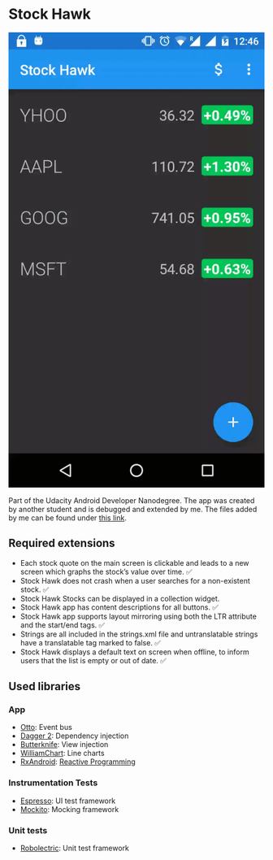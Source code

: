# Stock Hawk 

![Stockhawk video demonstration](https://github.com/daniellehrner/stockhawk/raw/master/video/stockhawk_video.gif)

Part of the Udacity Android Developer Nanodegree. The app was created by another student and is debugged and extended by me. The files added by me can be found under [this link](https://github.com/daniellehrner/stockhawk/search?utf8=%E2%9C%93&q=Created+by+Daniel+Lehrner&type=Code).

## Required extensions
* Each stock quote on the main screen is clickable and leads to a new screen which graphs the stock’s value over time. :white_check_mark:
* Stock Hawk does not crash when a user searches for a non-existent stock. :white_check_mark:
* Stock Hawk Stocks can be displayed in a collection widget.
* Stock Hawk app has content descriptions for all buttons. :white_check_mark:
* Stock Hawk app supports layout mirroring using both the LTR attribute and the start/end tags. :white_check_mark:
* Strings are all included in the strings.xml file and untranslatable strings have a translatable tag marked to false. :white_check_mark:
* Stock Hawk displays a default text on screen when offline, to inform users that the list is empty or out of date. :white_check_mark:

## Used libraries

### App
* [Otto](https://github.com/square/otto): Event bus
* [Dagger 2](https://google.github.io/dagger/): Dependency injection
* [Butterknife](https://jakewharton.github.io/butterknife/): View injection
* [WilliamChart](https://github.com/diogobernardino/WilliamChart): Line charts
* [RxAndroid](https://github.com/ReactiveX/RxAndroid): [Reactive Programming](https://gist.github.com/staltz/868e7e9bc2a7b8c1f754#what-is-reactive-programming)

### Instrumentation Tests
* [Espresso](https://google.github.io/android-testing-support-library/docs/espresso/): UI test framework
* [Mockito](http://mockito.org/): Mocking framework

### Unit tests
* [Robolectric](http://robolectric.org/): Unit test framework